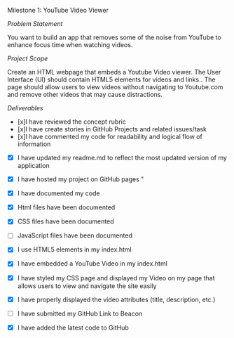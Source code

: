 Milestone 1: YouTube Video Viewer


*Problem Statement*

You want to build an app that removes some of the noise from YouTube to enhance focus time when watching videos. 


*Project Scope*

Create an HTML webpage that embeds a Youtube Video viewer. The User Interface (UI) should contain HTML5 elements for videos and links.. The page should allow users to view videos without navigating to Youtube.com and remove other videos that may cause distractions. 


*Deliverables*

- [x]I have reviewed the concept rubric
- [x]I have create stories in GitHub Projects and related issues/task
- [x]I have commented my code for readability and logical flow of information 
- [x] I have updated my readme.md to reflect the most updated version of my application
- [x] I have hosted my project on GitHub pages "
- [x] I have documented my code


- [x] Html files have been documented 
- [x] CSS files have been documented
- [ ] JavaScript files have been documented
- [x] I use HTML5 elements in my index.html 
- [x] I have embedded a YouTube Video in my index.html
- [x] I have styled my CSS page and displayed my Video on my page that allows users to view and navigate the site easily
- [x] I have properly displayed the video attributes (title, description, etc.)
- [ ] I have submitted my GitHub Link to Beacon
- [x] I have added the latest code to GitHub
